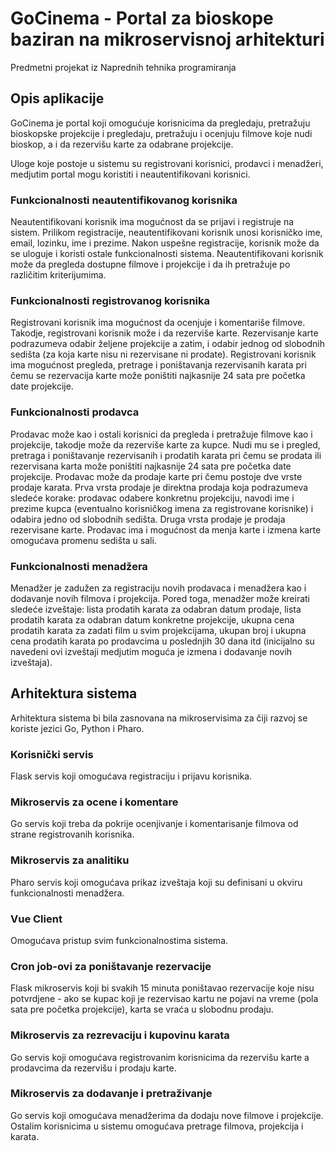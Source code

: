 <h1>GoCinema - Portal za bioskope baziran na mikroservisnoj arhitekturi</h1>
Predmetni projekat iz Naprednih tehnika programiranja

<h2>Opis aplikacije</h2>
GoCinema je portal koji omogućuje korisnicima da pregledaju, pretražuju bioskopske projekcije i pregledaju, pretražuju i ocenjuju filmove koje nudi bioskop, a i da rezervišu karte za odabrane projekcije. 

Uloge koje postoje u sistemu su registrovani korisnici, prodavci i menadžeri, medjutim portal mogu koristiti i neautentifikovani korisnici.

<h3>Funkcionalnosti neautentifikovanog korisnika</h3>
Neautentifikovani korisnik ima mogućnost da se prijavi i registruje na sistem. Prilikom registracije, neautentifikovani korisnik unosi korisničko ime, email, lozinku, ime i prezime. Nakon uspešne registracije, korisnik može da se uloguje i koristi ostale funkcionalnosti sistema. Neautentifikovani korisnik može da pregleda dostupne filmove i projekcije i da ih pretražuje po različitim kriterijumima.

<h3>Funkcionalnosti registrovanog korisnika</h3>
Registrovani korisnik ima mogućnost da ocenjuje i komentariše filmove. Takodje, registrovani korisnik može i da rezerviše karte. Rezervisanje karte podrazumeva odabir željene projekcije a zatim, i odabir jednog od slobodnih sedišta (za koja karte nisu ni rezervisane ni prodate). Registrovani korisnik ima mogućnost pregleda, pretrage i poništavanja rezervisanih karata pri čemu se rezervacija karte može poništiti najkasnije 24 sata pre početka date projekcije.

<h3>Funkcionalnosti prodavca</h3>
Prodavac može kao i ostali korisnici da pregleda i pretražuje filmove kao i projekcije, takodje može da rezerviše karte za kupce. Nudi mu se i pregled, pretraga i poništavanje rezervisanih i prodatih karata pri čemu se prodata ili rezervisana karta može poništiti najkasnije 24 sata pre početka date projekcije. 
Prodavac može da prodaje karte pri čemu postoje dve vrste prodaje karata. Prva vrsta prodaje je direktna prodaja koja podrazumeva sledeće korake: prodavac odabere konkretnu projekciju, navodi ime i prezime kupca (eventualno korisničkog imena za registrovane korisnike) i odabira jedno od slobodnih sedišta. Druga vrsta prodaje je prodaja rezervisane karte. Prodavac ima i mogućnost da menja karte i izmena karte omogućava promenu sedišta u sali. 

<h3>Funkcionalnosti menadžera</h3>
Menadžer je zadužen za registraciju novih prodavaca i menadžera kao i dodavanje novih filmova i projekcija. Pored toga, menadžer može kreirati sledeće izveštaje: lista prodatih karata za odabran datum prodaje, lista prodatih karata za odabran datum konkretne projekcije, ukupna cena prodatih karata za zadati film u svim projekcijama, ukupan broj i ukupna cena prodatih karata po prodavcima u poslednjih 30 dana itd (inicijalno su navedeni ovi izveštaji medjutim moguća je izmena i dodavanje novih izveštaja).

<h2>Arhitektura sistema</h2>
Arhitektura sistema bi bila zasnovana na mikroservisima za čiji razvoj se koriste jezici Go, Python i Pharo.

<h3>Korisnički servis</h3>
Flask servis koji omogućava registraciju i prijavu korisnika.

<h3>Mikroservis za ocene i komentare</h3>
Go servis koji treba da pokrije ocenjivanje i komentarisanje filmova od strane registrovanih korisnika.

<h3>Mikroservis za analitiku</h3>
Pharo servis koji omogućava prikaz izveštaja koji su definisani u okviru funkcionalnosti menadžera.

<h3>Vue Client</h3>
Omogućava pristup svim funkcionalnostima sistema.

<h3>Cron job-ovi za poništavanje rezervacije</h3>
Flask mikroservis koji bi svakih 15 minuta poništavao rezervacije koje nisu potvrdjene - ako se kupac koji je rezervisao kartu ne pojavi na vreme (pola sata pre početka projekcije), karta se vraća u slobodnu prodaju.

<h3>Mikroservis za rezrevaciju i kupovinu karata</h3>
Go servis koji omogućava registrovanim korisnicima da rezervišu karte a prodavcima da rezervišu i prodaju karte.

<h3>Mikroservis za dodavanje i pretraživanje</h3>
Go servis koji omogućava menadžerima da dodaju nove filmove i projekcije. Ostalim korisnicima u sistemu omogućava pretrage filmova, projekcija i karata.
